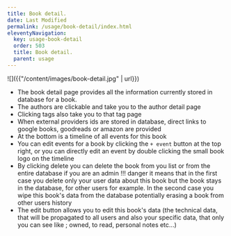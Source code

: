 ```yaml
---
title: Book detail.
date: Last Modified 
permalink: /usage/book-detail/index.html
eleventyNavigation:
  key: usage-book-detail
  order: 503
  title: Book detail.
  parent: usage
---
```


![]({{"/content/images/book-detail.jpg" | url}})


* The book detail page provides all the information currently stored in database for a book.
* The authors are clickable and take you to the author detail page
* Clicking tags also take you to that tag page
* When external providers ids are stored in database, direct links to google books, goodreads or amazon are provided
* At the bottom is a timeline of all events for this book
* You can edit events for a book by clicking the `+ event` button at the top right, or you can directly edit an event by double clicking the small book logo on the timeline
* By clicking delete you can delete the book from you list or from the entire database if you are an admin
!!! danger
    it means that in the first case you delete only your user data about this book but the book stays in the database, for other users for example. In the  second case you wipe this book's data from the database potentially erasing a book from other users history
* The edit button allows you to edit this book's data (the technical data, that will be propagated to all users and also your specific data, that only you can see like ; owned, to read, personal notes etc...)
